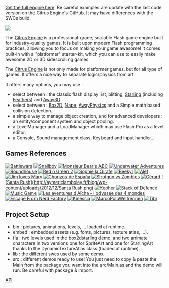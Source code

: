 [Get the full engine here](https://github.com/alamboley/Citrus-Engine). Be careful examples are update with the last code version on the Citrus Engine's GitHub. It may have differences with the SWCs build.

![](http://aymericlamboley.fr/blog/wp-content/uploads/2012/11/citrus-logo-2D.png)

The [Citrus Engine](http://citrusengine.com/) is a professional-grade, scalable Flash game engine built for industry-quality games. It is built upon modern Flash programming practices, allowing you to focus on making your game awesome! It comes built-in with a "platformer" starter-kit, which you can use to easily make awesome 2D or 3D sidescrolling games.

The [Citrus Engine](http://citrusengine.com/) is not only made for platformer games, but for all type of games. It offers a nice way to separate logic/physics from art.

It offers many options, you may use :
- select between : the classic flash display list, blitting, [Starling](http://gamua.com/starling/) (including [Feathers](http://feathersui.com/)) and [Away3D](http://away3d.com/).
- select between : [Box2D](http://www.box2d.org/manual.html), [Nape](http://napephys.com/), [AwayPhysics](https://github.com/away3d/awayphysics-core-fp11) and a Simple math based collision detection.
- a simple way to manage object creation, and for advanced developers : an entity/component system and object pooling.
- a LevelManager and a LoadManager which may use Flash Pro as a level editor.
- a Console, Sound management class, Keyboard and input handler...

Games References
----------------
[![Battlewars](http://aymericlamboley.fr/blog/wp-content/uploads/2013/11/Battlewars.png)](http://www.newgrounds.com/portal/view/627927)
[![Snailboy](http://aymericlamboley.fr/blog/wp-content/uploads/2013/09/snailboy.png)](http://www.thoopid.com/snailboy-presskit)
[![Monsieur Bear's ABC](http://aymericlamboley.fr/blog/wp-content/uploads/2013/09/abc.png)](http://rdrct.it/monsieurbearsabc)
[![Underwater Adventures](http://aymericlamboley.fr/blog/wp-content/uploads/2013/08/underwaterAdventures.png)](http://underwateradventuresgame.com/)
[![Roundhouse](http://aymericlamboley.fr/blog/wp-content/uploads/2013/06/roundhouse.png)](http://roundhousegame.com/)
[![Red n Green 2](http://aymericlamboley.fr/blog/wp-content/uploads/2013/05/red-green-2.png)](http://meowbeast.com/game/red-n-green-2/)
[![Sophie la Girafe](http://aymericlamboley.fr/blog/wp-content/uploads/2013/05/sophie-2.png)](https://itunes.apple.com/fr/app/sophie-la-girafe/id649739520?l=fr&ls=1&mt=8)
[![Beekyr](http://aymericlamboley.fr/blog/wp-content/uploads/2013/05/Beekyr.png)](https://play.google.com/store/apps/details?id=air.air.BeekyrAndroid)
[![Alef](http://aymericlamboley.fr/blog/wp-content/uploads/2013/04/Alef.png)](https://itunes.apple.com/us/app/alef/id632002337?ls=1&mt=8)
[![Jim loves Mary](http://aymericlamboley.fr/blog/wp-content/uploads/2013/04/jim-mary.png)](http://meowbeast.com/game/jim-loves-mary/)
[![Chorizos de España](http://aymericlamboley.fr/blog/wp-content/uploads/2013/03/Chorizos.png)](https://play.google.com/store/apps/details?id=air.com.ravalmatic.ChorizosDeEspana)
[![Shotgun vs Zombies](http://aymericlamboley.fr/blog/wp-content/uploads/2013/03/Shotgun-vs-Zombies.png)](http://armorgames.com/play/14737/shotgun-vs-zombies)
[![Gérard](http://aymericlamboley.fr/blog/wp-content/uploads/2013/02/gerard.png)](https://play.google.com/store/apps/details?id=air.com.studio3wg.gerard)
[![Santa Rush](http://aymericlamboley.fr/blog/wp-content/uploads/2012/12/Santa Rush.png)](https://play.google.com/store/apps/details?id=air.com.studio3wg.SantaRush)
[![Kepher](http://aymericlamboley.fr/blog/wp-content/uploads/2012/12/Kepher.png)](http://www.daarboven.net/kepher_comingsoon.html)
[![Stack of Defence](http://aymericlamboley.fr/blog/wp-content/uploads/2012/11/stackofdefence.png)](http://www.newgrounds.com/portal/view/606457)
[![Music Game](http://aymericlamboley.fr/blog/wp-content/uploads/2012/11/cynic.png)](http://cynicmusic.com/citrus/)
[![Les aventures d'Aïcha - l'odyssée des 4 mondes](http://aymericlamboley.fr/blog/wp-content/uploads/2012/11/Aicha.png)](https://www.facebook.com/aichaetvous/app_449473045088858)
[![Escape From Nerd Factory](http://aymericlamboley.fr/blog/wp-content/uploads/2012/09/escape-from-nerd-factory.jpg)](http://www.newgrounds.com/portal/view/598677)
[![Kinessia](http://aymericlamboley.fr/blog/wp-content/uploads/2012/08/Kinessia.jpg)](http://kinessia.aymericlamboley.fr/)
[![MarcoPoloWeltrennen](http://aymericlamboley.fr/blog/wp-content/uploads/2012/08/MarcoPoloWeltrennen.png)](http://www.marcopoloweltrennen.de/)
[![Tibi](http://aymericlamboley.fr/blog/wp-content/uploads/2012/09/Tibi.png)](http://hellorepublic.com/client/tibi/platform/)

Project Setup
-------------
- bin : pictures, animations, levels, ... loaded at runtime.
- embed : embedded assets (e.g. fonts, pictures, texture atlas, ...).
- fla : two levels used in the box2dstarling demo, and two animate characters in two versions one for SpriteArt and one for StarlingArt thanks to the DynamicTextureAtlas class (loaded at runtime).
- lib : the different swcs used by some demo.
- src : different demos ready to use! You just need to copy & paste the Main from the package you want into the src/Main.as and the demo will run. Be careful with package & import.

[API](http://citrusengine.com/api/)
